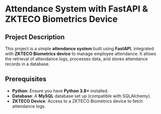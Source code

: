 # Attendance System with FastAPI & ZKTECO Biometrics Device

## Project Description

This project is a simple **attendance system** built using **FastAPI**, integrated with **ZKTECO Biometrics device** to manage employee attendance. It allows the retrieval of attendance logs, processes data, and stores attendance records in a database.

## Prerequisites

- **Python**: Ensure you have **Python 3.8+** installed.
- **Database**: A **MySQL** database set up (compatible with SQLAlchemy).
- **ZKTECO Device**: Access to a ZKTECO Biometrics device to fetch attendance logs.